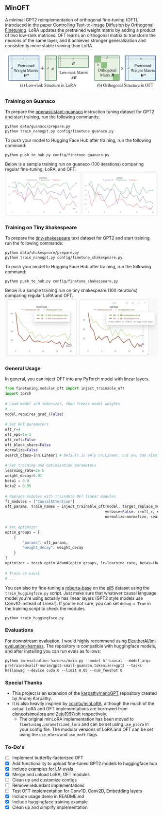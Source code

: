 ## MinOFT
A minimal GPT2 reimplementation of orthogonal fine-tuning (OFT), introduced in the paper [Controlling Text-to-Image Diffusion by Orthogonal Finetuning](https://arxiv.org/abs/2306.07280). LoRA updates the pretrained weight
matrix by adding a product of two low-rank matrices. OFT learns an orthogonal matrix to transform the neurons of the
same layer, and it achieves stronger generalization and consistently more stable training than LoRA.

![Comparison of LoRA and OFT](assets/oft-lora.png)

### Training on Guanaco
To prepare the [openassistant-guanaco](https://huggingface.co/datasets/timdettmers/openassistant-guanaco) instruction tuning dataset for GPT2 and start training, run the following commands:
```
python data/guanaco/prepare.py
python train_nanogpt.py config/finetune_guanaco.py
```

To push your model to Hugging Face Hub after training, run the following command:
```
python push_to_hub.py config/finetune_guanaco.py
```

Below is a sample training run on guanaco (100 iterations) comparing regular fine-tuning, LoRA, and OFT.
![Training run for gaunaco OASST dataset](assets/guanaco-training.png)


### Training on Tiny Shakespeare
To prepare the [tiny-shakespeare](https://raw.githubusercontent.com/karpathy/char-rnn/master/data/tinyshakespeare/input.txt) text dataset for GPT2 and start training, run the following commands:
```
python data/shakespeare/prepare.py
python train_nanogpt.py config/finetune_shakespeare.py
```

To push your model to Hugging Face Hub after training, run the following command:
```
python push_to_hub.py config/finetune_shakespeare.py
```

Below is a sample training run on tiny shakespeare (100 iterations) comparing regular LoRA and OFT.
![Training run for tiny shakespeare dataset](assets/shakespeare-training.png)


### General Usage 
In general, you can inject OFT into any PyTorch model with linear layers.

```python
from finetuning.modular_oft import inject_trainable_oft
import torch

# Load model and tokenizer, then freeze model weights
# ...
model.requires_grad_(False)

# Set OFT parameters
oft_r=4
oft_eps=1e-3
oft_coft=False
oft_block_share=False
normalize=False
search_class=[nn.Linear] # Default is only nn.Linear, but you can also pass nn.Conv2d

# Set training and optimization parameters
learning_rate=2e-5
weight_decay=0.01
beta1 = 0.9
beta2 = 0.95

# Replace modules with trainable OFT linear modules
ft_modules = ["CausalAttention"]
oft_params, train_names = inject_trainable_oft(model, target_replace_module=ft_modules, 
                                              verbose=False, r=oft_r, eps=oft_eps, is_coft=oft_coft, block_share=oft_block_share,
                                              normalize=normalize, search_class=search_class)

# Set optimizer
optim_groups = [
    {
        "params": oft_params,
        "weight_decay": weight_decay
    }
]
optimizer = torch.optim.AdamW(optim_groups, lr=learning_rate, betas=(beta1, beta2))

# Train as usual
# ...
```

You can also try fine-tuning a [roberta-base](https://huggingface.co/roberta-base) on the [eli5](https://huggingface.co/datasets/eli5) dataset using the `train_huggingface.py` script. Just make sure that whatever causal language model you're using actually has linear layers (GPT2 style models use Conv1D instead of Linear). If you're not sure, you can set `debug = True` in the training script to check the modules.

```
python train_huggingface.py
```


### Evaluations
For downstream evaluation, I would highly recommend using [EleutherAI/lm-evaluation-harness](https://github.com/EleutherAI/lm-evaluation-harness/tree/master). The repository is compatible with huggingface models, and after installing you can run evals as follows:

```
python lm-evaluation-harness/main.py --model hf-causal --model_args pretrained=alif-munim/gpt2-small-guanaco,tokenizer=gpt2 --tasks hellaswag --device cuda:0 --limit 0.05 --num_fewshot 0
```


### Special Thanks
- This project is an extension of the [karpathy/nanoGPT](https://github.com/karpathy/nanoGPT) repository created by Andrej Karpathy.
- It is also heavily inspired by [cccntu/minLoRA](https://github.com/cccntu/minLoRA/tree/main), although the much of the actual LoRA and OFT implementations are borrowed from [cloneofsimo/lora](https://github.com/cloneofsimo/lora) and [Zeju1997/oft](https://github.com/Zeju1997/oft) respectively.
    - The original minLoRA implementation has been moved to `finetuning.parametrized_lora` and can be set using `use_plora` in your config file. The modular versions of LoRA and OFT can be set using the `use_mlora` and `use_moft` flags.



### To-Do's
- [ ] Implement butterfly-factorized OFT
- [x] Add functionality to upload fine-tuned GPT2 models to huggingface hub
- [x] Include examples for LM evals
- [x] Merge and unload LoRA, OFT modules
- [ ] Clean up and customize configs
- [ ] Remove redundant implementations
- [ ] Test OFT implementation for Conv1D, Conv2D, Embedding layers
- [x] Include usage demo in README.md
- [x] Include huggingface training example
- [x] Clean up and simplify implementation